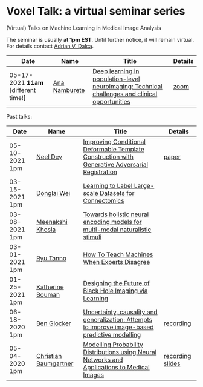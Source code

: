# Voxel Talk: a virtual seminar series
(Virtual) Talks on Machine Learning in Medical Image Analysis

The seminar is usually **at 1pm EST**. Until further notice, it will remain virtual. 
For details contact [Adrian V. Dalca](http://adalca.mit.edu).

| Date | Name | Title | Details |  
| ---------- | --- | --- | --- |  
| 05-17-2021 **11am** [different time!] | [Ana Namburete](assets/05-17-2021.md) | [Deep learning in population-level neuroimaging: Technical challenges and clinical opportunities](assets/05-17-2021.md) | [zoom](https://mit.zoom.us/j/96080932313) |

Past talks:

| Date | Name | Title | Details | 
| ---------- | --- | --- | --- |  
| 05-10-2021 1pm | [Neel Dey](assets/05-10-2021.md) | [Improving Conditional Deformable Template Construction with Generative Adversarial Registration](assets/05-10-2021.md) | [paper](https://www.neeldey.com/deformable-templates/) |
| 03-15-2021 1pm | [Donglai Wei](assets/03-15-2021.md) | [Learning to Label Large-scale Datasets for Connectomics](assets/03-15-2021.md) | |
| 03-08-2021 1pm | [Meenakshi Khosla](assets/03-08-2021.md) | [Towards holistic neural encoding models for multi-modal naturalistic stimuli](assets/03-08-2021.md) |  |
| 03-01-2021 1pm | [Ryu Tanno](assets/03-01-2021.md) | [How To Teach Machines When Experts Disagree](assets/03-01-2021.md) |  |
| 01-25-2021 1pm | [Katherine Bouman](assets/01-25-2021.md) | [Designing the Future of Black Hole Imaging via Learning](assets/01-25-2021.md) |  |
| 06-18-2020 1pm | [Ben Glocker](assets/06-18-2020.md) | [Uncertainty, causality and generalization: Attempts to improve image-based predictive modelling](assets/06-18-2020.md) |  [recording](https://mitprod-my.sharepoint.com/:v:/g/personal/adalca_mit_edu/EX678tvrub9EgTVLMj1rOVsBIeDEBeH0iK7nLVWQYSDwhA?e=up48Rr) |
| 05-04-2020 1pm | [Christian Baumgartner](assets/05-04-2020.md) | [Modelling Probability Distributions using Neural Networks and Applications to Medical Images ](assets/05-04-2020.md) | [recording](https://mitprod-my.sharepoint.com/:v:/g/personal/adalca_mit_edu/EW2nMPj0F5NGuSLTRNAWk1QBG2Br-8aJiU09VqzAEyv85w?e=wfpzwI) [slides](https://mitprod-my.sharepoint.com/:b:/g/personal/adalca_mit_edu/EUU1tsSQqxpOjnbIUraVKRQBN3vGtNNQBxBLn8EfXoB-nA?e=pEnPTJ) |   

